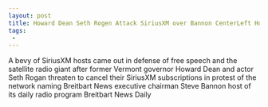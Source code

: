 ```yaml
---
layout: post
title: Howard Dean Seth Rogen Attack SiriusXM over Bannon CenterLeft Hosts Defend Satellite Radio Platform
tags:
 -
---
```

A bevy of SiriusXM hosts came out in defense of free speech and the satellite radio giant after former Vermont governor Howard Dean and actor Seth Rogan threaten to cancel their SiriusXM subscriptions in protest of the network naming Breitbart News executive chairman Steve Bannon host of its daily radio program Breitbart News Daily
